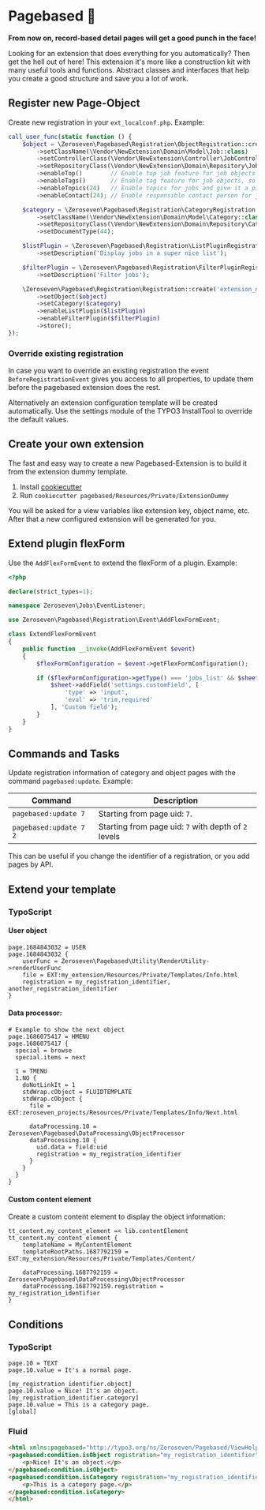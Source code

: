 # Pagebased 📄

**From now on, record-based detail pages will get a good punch in the face!**

Looking for an extension that does everything for you automatically? Then get the hell out of here! This extension it's
more like a construction kit with many useful tools and functions. Abstract classes and interfaces that help you create
a good structure and save you a lot of work.


## Register new Page-Object

Create new registration in your `ext_localconf.php`. Example:

```php
call_user_func(static function () {
    $object = \Zeroseven\Pagebased\Registration\ObjectRegistration::create('Job')
        ->setClassName(\Vendor\NewExtension\Domain\Model\Job::class)
        ->setControllerClass(\Vendor\NewExtension\Controller\JobController::class)
        ->setRepositoryClass(\Vendor\NewExtension\Domain\Repository\JobRepository::class)
        ->enableTop()        // Enable top job feature for job objects
        ->enableTags()       // Enable tag feature for job objects, so tagging and filtering tags is possible
        ->enableTopics(24)   // Enable topics for jobs and give it a pid where to store these
        ->enableContact(24); // Enable responsible contact person for job objects

    $category = \Zeroseven\Pagebased\Registration\CategoryRegistration::create('Job-Category')
        ->setClassName(\Vendor\NewExtension\Domain\Model\Category::class)
        ->setRepositoryClass(\Vendor\NewExtension\Domain\Repository\CategoryRepository::class)
        ->setDocumentType(44);

    $listPlugin = \Zeroseven\Pagebased\Registration\ListPluginRegistration::create('Job list')
        ->setDescription('Display jobs in a super nice list');

    $filterPlugin = \Zeroseven\Pagebased\Registration\FilterPluginRegistration::create('Job filter')
        ->setDescription('Filter jobs');

    \Zeroseven\Pagebased\Registration\Registration::create('extension_name')
        ->setObject($object)
        ->setCategory($category)
        ->enableListPlugin($listPlugin)
        ->enableFilterPlugin($filterPlugin)
        ->store();
});
```

### Override existing registration

In case you want to override an existing registration the event `BeforeRegistrationEvent` gives you access to all properties, to update them before the pagebased extension does the rest.

Alternatively an extension configuration template will be created automatically. Use the settings module of the TYPO3 InstallTool to override the default values.

## Create your own extension

The fast and easy way to create a new Pagebased-Extension is to build it from the extension dummy template.

1. Install [cookiecutter](https://cookiecutter.readthedocs.io/en/stable/installation.html#alternate-installations)
2. Run `cookiecutter pagebased/Resources/Private/ExtensionDummy`

You will be asked for a view variables like extension key, object name, etc.
After that a new configured extension will be generated for you.

## Extend plugin flexForm

Use the `AddFlexFormEvent` to extend the flexForm of a plugin. Example:

```php
<?php

declare(strict_types=1);

namespace Zeroseven\Jobs\EventListener;

use Zeroseven\Pagebased\Registration\Event\AddFlexFormEvent;

class ExtendFlexFormEvent
{
    public function __invoke(AddFlexFormEvent $event)
    {
        $flexFormConfiguration = $event->getFlexFormConfiguration();

        if ($flexFormConfiguration->getType() === 'jobs_list' && $sheet = $flexFormConfiguration->getSheet('filter')) {
            $sheet->addField('settings.customField', [
                'type' => 'input',
                'eval' => 'trim,required'
            ], 'Custom field');
        }
    }
}
```

## Commands and Tasks

Update registration information of category and object pages with the command `pagebased:update`. Example:

| Command | Description |
|---------|-------------|
|`pagebased:update 7`| Starting from page uid: `7`. |
|`pagebased:update 7 2`| Starting from page uid: `7` with depth of `2` levels |

This can be useful if you change the identifier of a registration, or you add pages by API.

## Extend your template

### TypoScript

#### User object

```typo3_typoscript
page.1684843032 = USER
page.1684843032 {
    userFunc = Zeroseven\Pagebased\Utility\RenderUtility->renderUserFunc
    file = EXT:my_extension/Resources/Private/Templates/Info.html
    registration = my_registration_identifier, another_registration_identifier
}
```

#### Data processor:

```typo3_typoscript
# Example to show the next object
page.1686075417 = HMENU
page.1686075417 {
  special = browse
  special.items = next

  1 = TMENU
  1.NO {
    doNotLinkIt = 1
    stdWrap.cObject = FLUIDTEMPLATE
    stdWrap.cObject {
      file = EXT:zeroseven_projects/Resources/Private/Templates/Info/Next.html

      dataProcessing.10 = Zeroseven\Pagebased\DataProcessing\ObjectProcessor
      dataProcessing.10 {
        uid.data = field:uid
        registration = my_registration_identifier
      }
    }
  }
}
```

#### Custom content element

Create a custom content element to display the object information:

```typo3_typoscript
tt_content.my_content_element =< lib.contentElement
tt_content.my_content_element {
    templateName = MyContentElement
    templateRootPaths.1687792159 = EXT:my_extension/Resources/Private/Templates/Content/

    dataProcessing.1687792159 = Zeroseven\Pagebased\DataProcessing\ObjectProcessor
    dataProcessing.1687792159.registration = my_registration_identifier
}
```

## Conditions

### TypoScript
```typo3_typoscript
page.10 = TEXT
page.10.value = It's a normal page.

[my_registration_identifier.object]
page.10.value = Nice! It's an object.
[my_registration_identifier.category]
page.10.value = This is a category page.
[global]
```

### Fluid
```html
<html xmlns:pagebased="http://typo3.org/ns/Zeroseven/Pagebased/ViewHelpers" data-namespace-typo3-fluid="true">
<pagebased:condition.isObject registration="my_registration_identifier">
    <p>Nice! It's an object.</p>
</pagebased:condition.isObject>
<pagebased:condition.isCategory registration="my_registration_identifier">
    <p>This is a category page.</p>
</pagebased:condition.isCategory>
</html>
```
